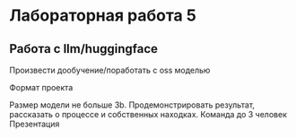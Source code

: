 # Лабораторная работа 5

## Работа с llm/huggingface

Произвести дообучение/поработать с oss моделью

Формат проекта

Размер модели не больше 3b. 
Продемонстрировать результат, рассказать о процессе и собственных находках.
Команда до 3 человек
Презентация
